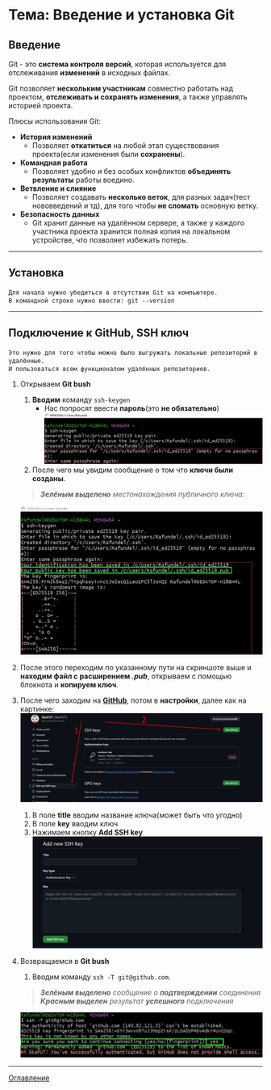 # Тема: Введение и установка Git
## Введение
Git - это **система контроля версий**, которая используется для отслеживания **изменений** в исходных файлах.  

Git позволяет **нескольким участникам** совместно работать над проектом, **отслеживать и сохранять изменения**, а также управлять историей проекта.  

Плюсы использования Git:  
- **История изменений**  
    * Позволяет **откатиться** на любой этап существования проекта(если изменения были **сохранены**).
- **Командная работа**
    * Позволяет удобно и без особых конфликтов **объединять результаты** работы воедино.
- **Ветвление и слияние**
    * Позволяет создавать **несколько веток**, для разных задач(тест нововведений и тд), для того чтобы **не сломать** основную ветку.
- **Безопасность данных**
    * Git хранит данные на удалённом сервере, а также у каждого участника проекта хранится полная копия на локальном устройстве, что позволяет избежать потерь.
***
## Установка
    Для начала нужно убедиться в отсутствии Git на компьютере.
    В командной строке нужно ввести: git --version
***

## Подключение к GitHub, SSH ключ
    Это нужно для того чтобы можно было выгружать локальные репозиторий в удалённые.
    И пользоваться всем функционалом удалённых репозиториев.


1. Открываем **Git bush**
   1. **Вводим** команду `ssh-keygen`  
      * Нас попросят ввести **пароль**(это **не обязательно**)  
      ![Ввод пароля](windows_gitBush.jpg)  
    2. После чего мы увидим сообщение о том что **ключи были созданы**.
   >_**Зелёным выделено** местонахождения публичного ключа:_  

   ![Ключи](windows_gitBush_publicKey.jpg.jpg)

2. После этого переходим по указанному пути на скриншоте выше и **находим файл с расширением _.pub_**, открываем с помощью блокнота и **копируем ключ**.
3. После чего заходим на **[GitHub](http://github.com/)**, потом в **настройки**, далее как на картинке:  
   ![Инструкция по добавлению ключа SSH](github_SSH.jpg)  
   1. В поле **title** вводим название ключа(может быть что угодно)  
   2. В поле **key** вводим ключ
   3. Нажимаем кнопку **Add SSH key**
      ![Ввод SSH ключа](github_SSH_enter.jpg.jpg)
4. Возвращаемся в **Git bush**
   1. Вводим команду `ssh -T git@github.com`.   
   > _**Зелёным выделено** сообщение о **подтверждении** соединения_  
   > _**Красным выделен** результат **успешного** подключения_

   ![Подтверждение соединения](windows_gitBush_confirm.jpg)




***
[Оглавление](./../001_markdown/03_menu.md)
